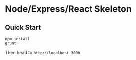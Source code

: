 # Node/Express/React Skeleton #

## Quick Start ##

```
npm install
grunt
```

Then head to `http://localhost:3000`